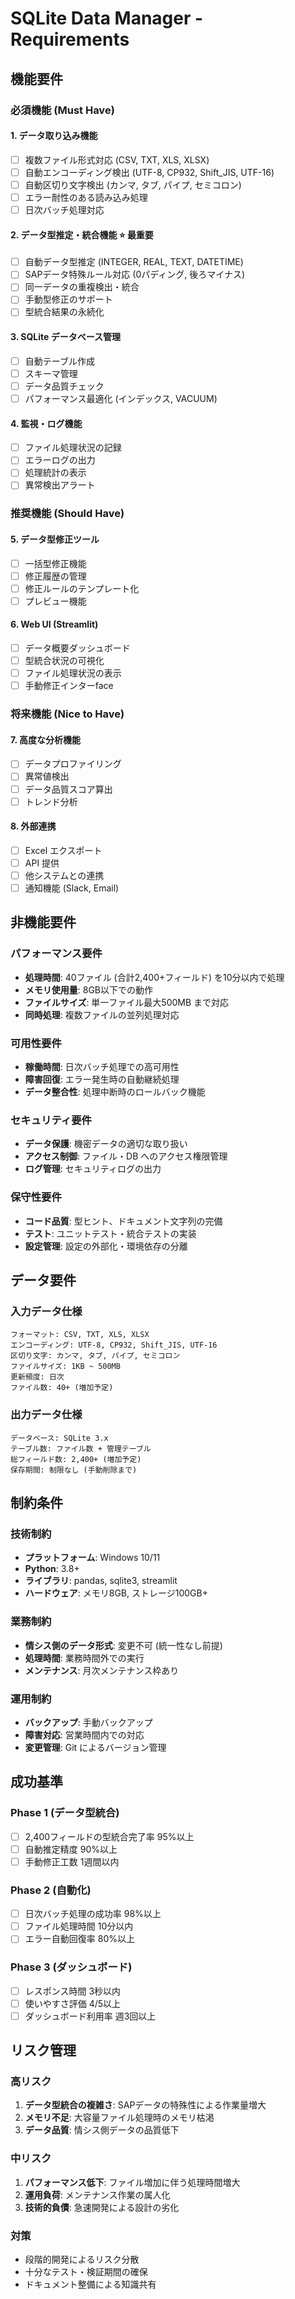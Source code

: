 # SQLite Data Manager - Requirements

## 機能要件

### 必須機能 (Must Have)

#### 1. データ取り込み機能
- [ ] 複数ファイル形式対応 (CSV, TXT, XLS, XLSX)
- [ ] 自動エンコーディング検出 (UTF-8, CP932, Shift_JIS, UTF-16)
- [ ] 自動区切り文字検出 (カンマ, タブ, パイプ, セミコロン)
- [ ] エラー耐性のある読み込み処理
- [ ] 日次バッチ処理対応

#### 2. データ型推定・統合機能 ⭐ **最重要**
- [ ] 自動データ型推定 (INTEGER, REAL, TEXT, DATETIME)
- [ ] SAPデータ特殊ルール対応 (0パディング, 後ろマイナス)
- [ ] 同一データの重複検出・統合
- [ ] 手動型修正のサポート
- [ ] 型統合結果の永続化

#### 3. SQLite データベース管理
- [ ] 自動テーブル作成
- [ ] スキーマ管理
- [ ] データ品質チェック
- [ ] パフォーマンス最適化 (インデックス, VACUUM)

#### 4. 監視・ログ機能
- [ ] ファイル処理状況の記録
- [ ] エラーログの出力
- [ ] 処理統計の表示
- [ ] 異常検出アラート

### 推奨機能 (Should Have)

#### 5. データ型修正ツール
- [ ] 一括型修正機能
- [ ] 修正履歴の管理
- [ ] 修正ルールのテンプレート化
- [ ] プレビュー機能

#### 6. Web UI (Streamlit)
- [ ] データ概要ダッシュボード
- [ ] 型統合状況の可視化
- [ ] ファイル処理状況の表示
- [ ] 手動修正インターface

### 将来機能 (Nice to Have)

#### 7. 高度な分析機能
- [ ] データプロファイリング
- [ ] 異常値検出
- [ ] データ品質スコア算出
- [ ] トレンド分析

#### 8. 外部連携
- [ ] Excel エクスポート
- [ ] API 提供
- [ ] 他システムとの連携
- [ ] 通知機能 (Slack, Email)

## 非機能要件

### パフォーマンス要件
- **処理時間**: 40ファイル (合計2,400+フィールド) を10分以内で処理
- **メモリ使用量**: 8GB以下での動作
- **ファイルサイズ**: 単一ファイル最大500MB まで対応
- **同時処理**: 複数ファイルの並列処理対応

### 可用性要件
- **稼働時間**: 日次バッチ処理での高可用性
- **障害回復**: エラー発生時の自動継続処理
- **データ整合性**: 処理中断時のロールバック機能

### セキュリティ要件
- **データ保護**: 機密データの適切な取り扱い
- **アクセス制御**: ファイル・DB へのアクセス権限管理
- **ログ管理**: セキュリティログの出力

### 保守性要件
- **コード品質**: 型ヒント、ドキュメント文字列の完備
- **テスト**: ユニットテスト・統合テストの実装
- **設定管理**: 設定の外部化・環境依存の分離

## データ要件

### 入力データ仕様
```
フォーマット: CSV, TXT, XLS, XLSX
エンコーディング: UTF-8, CP932, Shift_JIS, UTF-16  
区切り文字: カンマ, タブ, パイプ, セミコロン
ファイルサイズ: 1KB ~ 500MB
更新頻度: 日次
ファイル数: 40+ (増加予定)
```

### 出力データ仕様
```
データベース: SQLite 3.x
テーブル数: ファイル数 + 管理テーブル
総フィールド数: 2,400+ (増加予定)
保存期間: 制限なし (手動削除まで)
```

## 制約条件

### 技術制約
- **プラットフォーム**: Windows 10/11
- **Python**: 3.8+
- **ライブラリ**: pandas, sqlite3, streamlit
- **ハードウェア**: メモリ8GB, ストレージ100GB+

### 業務制約
- **情シス側のデータ形式**: 変更不可 (統一性なし前提)
- **処理時間**: 業務時間外での実行
- **メンテナンス**: 月次メンテナンス枠あり

### 運用制約
- **バックアップ**: 手動バックアップ
- **障害対応**: 営業時間内での対応
- **変更管理**: Git によるバージョン管理

## 成功基準

### Phase 1 (データ型統合)
- [ ] 2,400フィールドの型統合完了率 95%以上
- [ ] 自動推定精度 90%以上  
- [ ] 手動修正工数 1週間以内

### Phase 2 (自動化)
- [ ] 日次バッチ処理の成功率 98%以上
- [ ] ファイル処理時間 10分以内
- [ ] エラー自動回復率 80%以上

### Phase 3 (ダッシュボード)
- [ ] レスポンス時間 3秒以内
- [ ] 使いやすさ評価 4/5以上
- [ ] ダッシュボード利用率 週3回以上

## リスク管理

### 高リスク
1. **データ型統合の複雑さ**: SAPデータの特殊性による作業量増大
2. **メモリ不足**: 大容量ファイル処理時のメモリ枯渇
3. **データ品質**: 情シス側データの品質低下

### 中リスク  
1. **パフォーマンス低下**: ファイル増加に伴う処理時間増大
2. **運用負荷**: メンテナンス作業の属人化
3. **技術的負債**: 急速開発による設計の劣化

### 対策
- 段階的開発によるリスク分散
- 十分なテスト・検証期間の確保
- ドキュメント整備による知識共有
